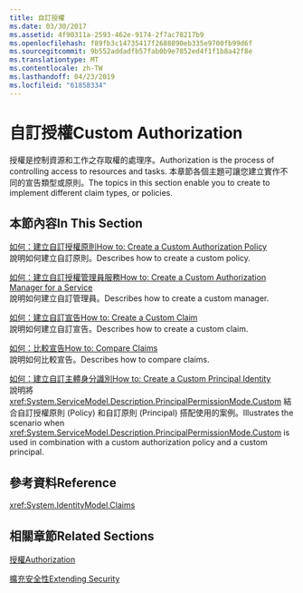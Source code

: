 ```yaml
---
title: 自訂授權
ms.date: 03/30/2017
ms.assetid: 4f90311a-2593-462e-9174-2f7ac78217b9
ms.openlocfilehash: f89fb3c14735417f2688890eb335e9700fb99d6f
ms.sourcegitcommit: 9b552addadfb57fab0b9e7852ed4f1f1b8a42f8e
ms.translationtype: MT
ms.contentlocale: zh-TW
ms.lasthandoff: 04/23/2019
ms.locfileid: "61858334"
---
```

# <a name="custom-authorization"></a><span data-ttu-id="c77bb-102">自訂授權</span><span class="sxs-lookup"><span data-stu-id="c77bb-102">Custom Authorization</span></span>
<span data-ttu-id="c77bb-103">授權是控制資源和工作之存取權的處理序。</span><span class="sxs-lookup"><span data-stu-id="c77bb-103">Authorization is the process of controlling access to resources and tasks.</span></span> <span data-ttu-id="c77bb-104">本章節各個主題可讓您建立實作不同的宣告類型或原則。</span><span class="sxs-lookup"><span data-stu-id="c77bb-104">The topics in this section enable you to create to implement different claim types, or policies.</span></span>  
  
## <a name="in-this-section"></a><span data-ttu-id="c77bb-105">本節內容</span><span class="sxs-lookup"><span data-stu-id="c77bb-105">In This Section</span></span>  
 [<span data-ttu-id="c77bb-106">如何：建立自訂授權原則</span><span class="sxs-lookup"><span data-stu-id="c77bb-106">How to: Create a Custom Authorization Policy</span></span>](../../../../docs/framework/wcf/extending/how-to-create-a-custom-authorization-policy.md)  
 <span data-ttu-id="c77bb-107">說明如何建立自訂原則。</span><span class="sxs-lookup"><span data-stu-id="c77bb-107">Describes how to create a custom policy.</span></span>  
  
 [<span data-ttu-id="c77bb-108">如何：建立自訂授權管理員服務</span><span class="sxs-lookup"><span data-stu-id="c77bb-108">How to: Create a Custom Authorization Manager for a Service</span></span>](../../../../docs/framework/wcf/extending/how-to-create-a-custom-authorization-manager-for-a-service.md)  
 <span data-ttu-id="c77bb-109">說明如何建立自訂管理員。</span><span class="sxs-lookup"><span data-stu-id="c77bb-109">Describes how to create a custom manager.</span></span>  
  
 [<span data-ttu-id="c77bb-110">如何：建立自訂宣告</span><span class="sxs-lookup"><span data-stu-id="c77bb-110">How to: Create a Custom Claim</span></span>](../../../../docs/framework/wcf/extending/how-to-create-a-custom-claim.md)  
 <span data-ttu-id="c77bb-111">說明如何建立自訂宣告。</span><span class="sxs-lookup"><span data-stu-id="c77bb-111">Describes how to create a custom claim.</span></span>  
  
 [<span data-ttu-id="c77bb-112">如何：比較宣告</span><span class="sxs-lookup"><span data-stu-id="c77bb-112">How to: Compare Claims</span></span>](../../../../docs/framework/wcf/extending/how-to-compare-claims.md)  
 <span data-ttu-id="c77bb-113">說明如何比較宣告。</span><span class="sxs-lookup"><span data-stu-id="c77bb-113">Describes how to compare claims.</span></span>  
  
 [<span data-ttu-id="c77bb-114">如何：建立自訂主體身分識別</span><span class="sxs-lookup"><span data-stu-id="c77bb-114">How to: Create a Custom Principal Identity</span></span>](../../../../docs/framework/wcf/extending/how-to-create-a-custom-principal-identity.md)  
 <span data-ttu-id="c77bb-115">說明將 <xref:System.ServiceModel.Description.PrincipalPermissionMode.Custom> 結合自訂授權原則 (Policy) 和自訂原則 (Principal) 搭配使用的案例。</span><span class="sxs-lookup"><span data-stu-id="c77bb-115">Illustrates the scenario when <xref:System.ServiceModel.Description.PrincipalPermissionMode.Custom> is used in combination with a custom authorization policy and a custom principal.</span></span>  
  
## <a name="reference"></a><span data-ttu-id="c77bb-116">參考資料</span><span class="sxs-lookup"><span data-stu-id="c77bb-116">Reference</span></span>  
 <xref:System.IdentityModel.Claims>  
  
## <a name="related-sections"></a><span data-ttu-id="c77bb-117">相關章節</span><span class="sxs-lookup"><span data-stu-id="c77bb-117">Related Sections</span></span>  
 [<span data-ttu-id="c77bb-118">授權</span><span class="sxs-lookup"><span data-stu-id="c77bb-118">Authorization</span></span>](../../../../docs/framework/wcf/feature-details/authorization-in-wcf.md)  
  
 [<span data-ttu-id="c77bb-119">擴充安全性</span><span class="sxs-lookup"><span data-stu-id="c77bb-119">Extending Security</span></span>](../../../../docs/framework/wcf/extending/extending-security.md)
